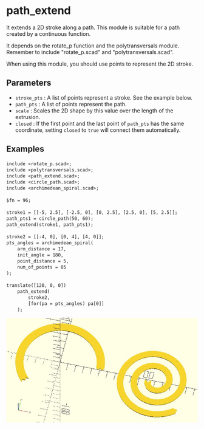 # path_extend

It extends a 2D stroke along a path. This module is suitable for a path created by a continuous function. 

It depends on the rotate_p function and the polytransversals module. Remember to include "rotate_p.scad" and "polytransversals.scad".

When using this module, you should use points to represent the 2D stroke.

## Parameters

- `stroke_pts` : A list of points represent a stroke. See the example below.
- `path_pts` : A list of points represent the path.
- `scale` : Scales the 2D shape by this value over the length of the extrusion.
- `closed` : If the first point and the last point of `path_pts` has the same coordinate, setting `closed` to `true` will connect them automatically.

## Examples

	include <rotate_p.scad>;
	include <polytransversals.scad>;
	include <path_extend.scad>;
	include <circle_path.scad>;
	include <archimedean_spiral.scad>;
	
	$fn = 96;
	
	stroke1 = [[-5, 2.5], [-2.5, 0], [0, 2.5], [2.5, 0], [5, 2.5]];
	path_pts1 = circle_path(50, 60);
	path_extend(stroke1, path_pts1);
	
	stroke2 = [[-4, 0], [0, 4], [4, 0]];
	pts_angles = archimedean_spiral(
	    arm_distance = 17,
	    init_angle = 180,
	    point_distance = 5,
	    num_of_points = 85 
	); 
	
	translate([120, 0, 0]) 
	    path_extend(
	        stroke2, 
	        [for(pa = pts_angles) pa[0]]
	    );

![path_extend](images/lib-path_extend-1.JPG)
